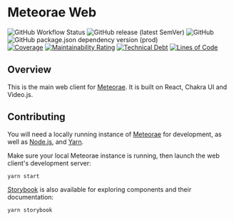 # Meteorae Web

![GitHub Workflow Status](https://img.shields.io/github/workflow/status/meteorae/web/main) ![GitHub release (latest SemVer)](https://img.shields.io/github/v/release/meteorae/web) ![GitHub](https://img.shields.io/github/license/meteorae/web) ![GitHub package.json dependency version (prod)](https://img.shields.io/github/package-json/dependency-version/meteorae/web/react)  
[![Coverage](https://sonarcloud.io/api/project_badges/measure?project=meteorae_web&metric=coverage)](https://sonarcloud.io/summary/new_code?id=meteorae_server) [![Maintainability Rating](https://sonarcloud.io/api/project_badges/measure?project=meteorae_web&metric=sqale_rating)](https://sonarcloud.io/summary/new_code?id=meteorae_server) [![Technical Debt](https://sonarcloud.io/api/project_badges/measure?project=meteorae_web&metric=sqale_index)](https://sonarcloud.io/summary/new_code?id=meteorae_server) [![Lines of Code](https://sonarcloud.io/api/project_badges/measure?project=meteorae_web&metric=ncloc)](https://sonarcloud.io/summary/new_code?id=meteorae_server)

## Overview

This is the main web client for [Meteorae](https://github.com/meteorae/server). It is built on React, Chakra UI and Video.js.

## Contributing

You will need a locally running instance of [Meteorae](https://github.com/meteorae/server) for development, as well as [Node.js](https://nodejs.org/en/), and [Yarn](https://classic.yarnpkg.com/en/docs/install).

Make sure your local Meteorae instance is running, then launch the web client's development server:

```shell
yarn start
```

[Storybook](https://storybook.js.org/) is also available for exploring components and their documentation:

```shell
yarn storybook
```
